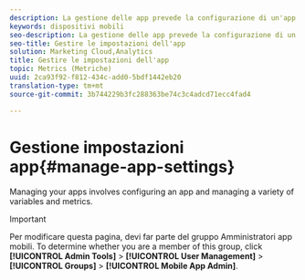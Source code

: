 ```yaml
---
description: La gestione delle app prevede la configurazione di un'app e l'amministrazione di un insieme di variabili e metriche.
keywords: dispositivi mobili
seo-description: La gestione delle app prevede la configurazione di un'app e l'amministrazione di un insieme di variabili e metriche.
seo-title: Gestire le impostazioni dell'app
solution: Marketing Cloud,Analytics
title: Gestire le impostazioni dell'app
topic: Metrics (Metriche)
uuid: 2ca93f92-f812-434c-add0-5bdf1442eb20
translation-type: tm+mt
source-git-commit: 3b744229b3fc288363be74c3c4adcd71ecc4fad4

---
```



# Gestione impostazioni app{#manage-app-settings}

Managing your apps involves configuring an app and managing a variety of variables and metrics.

>[!IMPORTANT]
>
>Per modificare questa pagina, devi far parte del gruppo Amministratori app mobili. To determine whether you are a member of this group, click **[!UICONTROL Admin Tools]** &gt; **[!UICONTROL User Management]** &gt; **[!UICONTROL Groups]** &gt; **[!UICONTROL Mobile App Admin]**.
